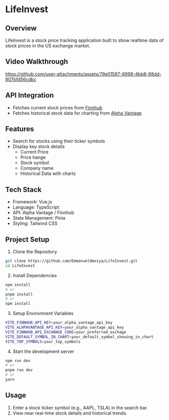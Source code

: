 # LifeInvest

## Overview
LifeInvest is a stock price tracking application built to show realtime data of stock prices in the US exchange market.

## Video Walkthrough


https://github.com/user-attachments/assets/79e01587-6998-4bb8-98dd-807bfd56cdbc



## API Integration
- Fetches current stock prices from [Finnhub](https://finnhub.io)
- Fetches historical stock data for charting from [Alpha Vantage](https://alphavantage.co)

## Features 
- Search for stocks using their ticker symbols
- Display key stock details
    - Current Price
    - Price hange
    - Stock symbol
    - Company name
    - Historical Data with charts

## Tech Stack
- Framework: Vue.js
- Language: TypeScript
- API: Alpha Vantage / Finnhub
- State Management: Pinia
- Styling: Tailwind CSS

## Project Setup

1. Clone the Repository

```sh
git clone https://github.com/EmmanuelOmoiya/LifeInvest.git
cd LifeInvest
```

2. Install Dependencies

```sh
npm install
# or
pnpm install
# or 
npm install
```

3. Setup Environment Variables

```sh
VITE_FINNHUB_API_KEY=your_alpha_vantage_api_key
VITE_ALHPAVANTAGE_API_KEY=your_alpha_vantage_api_key
VITE_FINNHUB_API_EXCHANGE_CODE=your_preferred_exchage
VITE_DEFAULT_SYMBOL_IN_CHART=your_default_symbol_showing_in_chart
VITE_TOP_SYMBOLS=your_top_symbols
```

4. Start the development server

```sh
npm run dev
# or
pnpm run dev
# or 
yarn
```

## Usage
1. Enter a stock ticker symbol (e.g., AAPL, TSLA) in the search bar.
2. View near real-time stock details and historical trends.

